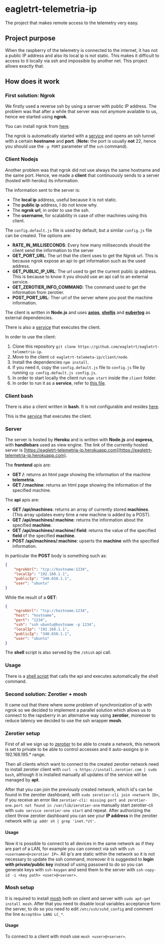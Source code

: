 # eagletrt-telemetria-ip

The project that makes remote access to the telemetry very easy.

## Project purpose

When the raspberry of the telemetry is connected to the internet, it has not a public IP address and also its local ip is not static. This makes it difficult to access to it locally via ssh and impossible by another net. This project allows exactly that.

## How does it work

### First solution: Ngrok

We firstly used a reverse ssh by using a server with public IP address. The problem was that after a while that server was not anymore available to us, hence we started using **ngrok**. 

You can install ngrok from [here](https://ngrok.com/download).

The ngrok is automatically started with a [service](https://github.com/eagletrt/eagletrt-telemetria-ip/blob/main/shell/ngrok.service) and opens an ssh tunnel with a certain **hostname** and **port**. (**Note:** the port is usually **not** 22, hence you should use the `-p PORT` parameter of the `ssh` command).

### Client Nodejs

Another problem was that ngrok did not use always the same hostname and the same port. Hence, we made a **client** that continuously sends to a server (hosted with heroku) its information.

The information sent to the server is:
* The __local ip__ address, useful because it is not static.
* The __public ip__ address, I do not know why.
* The __ngrok url__, in order to use the ssh.
* The __username__, for scalability in case of other machines using this client.

The `config.default.js` file is used by default, but a similar `config.js` file can be created. The options are:
- __RATE_IN_MILLISECONDS__: Every how many milliseconds should the client send the information to the server
- __GET_PORT_URL__: The url that the client uses to get the Ngrok url. This is because ngrok expose an api to get information such as the used address.
- __GET_PUBLIC_IP_URL__: The url used to get the current public ip address. This is because to know it you should use an api call to an external service.
- __GET_ZEROTIER_INFO_COMMAND__: The command used to get the information from zerotier.
- __POST_PORT_URL__: Ther url of the server where you post the machine information.

The client is written in **Node.js** and uses **[axios](https://www.npmjs.com/package/axios)**, **[shelljs](https://www.npmjs.com/package/shelljs)** and **[euberlog](https://www.npmjs.com/package/euberlog)** as external dependencies.

There is also a [service](https://github.com/eagletrt/eagletrt-telemetria-ip/blob/main/shell/shareip-node.service) that executes the client.

In order to use the client:
1) Clone this repository `git clone https://github.com/eagletrt/eagletrt-telemetria-ip`.
2) Move to the client `cd eagletrt-telemeta-ip/client/node`.
3) Install the dependencies `npm install`.
4) If you need it, copy the `config.default.js` file to `config.js` file by running `cp config.default.js config.js`.
5) In order to start locally the client run `npm start` inside the `client` folder.
6) In order to run it as a **service**, refer to [this file](https://github.com/eagletrt/eagletrt-telemetria-ip/blob/main/shell/ipshare-node.service).

### Client bash

There is also a client written in **bash**. It is not configurable and resides [here](https://github.com/eagletrt/eagletrt-telemetria-ip/blob/main/client/shell/client.sh).

This is the [service](https://github.com/eagletrt/eagletrt-telemetria-ip/blob/main/shell/ipshare.service) that executes the client.

### Server

The server is hosted by **Heroku** and is written with **Node.js** and **express**, with **handlebars** used as view engine. The link of the currently hosted server is [https://eagletrt-telemetria-ip.herokuapp.com](https://eagletrt-telemetria-ip.herokuapp.com).

The **frontend** apis are:
- **GET /**: returns an html page showing the information of the machine **telemetria**.
- **GET /:machine**: returns an html page showing the information of the specified machine.

The **api** apis are:
- **GET /api/machines**: returns an array of currently stored **machines**. (This array updates every time a new machine is added by a POST).
- **GET /api/machines/:machine**: returns the information about the specified **machine**.
- **GET /api/machines/:machine/:field**: returns the value of the specified **field** of the specified **machine**.
- **POST /api/machines/:machine**: upserts the **machine** with the specified information.

In particular the **POST** body is something such as:
```json
{
    "ngrokUrl": "tcp://hostname:1234",
    "localIp": "192.168.1.1",
    "publicIp": "340.650.1.1",
    "user": "ubuntu"
}
```

While the result of a **GET**:
```json
{
    "ngrokUrl": "tcp://hostname:1234",
    "host": "hostname",
    "port": "1234",
    "ssh": "ssh ubuntu@hostname -p 1234", 
    "localIp": "192.168.1.1",
    "publicIp": "340.650.1.1",
    "user": "ubuntu"
}
```

The **shell** script is also served by the `/shish` api call.

### Usage

There is a [shell script](https://github.com/eagletrt/eagletrt-telemetria-ip/blob/main/shell/shi.sh) that calls the api and executes automatically the shell command.


### Second solution: Zerotier + mosh

It came out that there where some problem of synchronization of ip with ngrok so we decided to implement a parallel solution which allows us to connect to the rapsberry in an alternative way using **zerotier**, moreover to reduce latency we decided to use the ssh wrapper **mosh**.

### Zerotier setup

First of all we sign up to [zerotier](https://www.zerotier.com/) to be able to create a network, this network is set to private to be able to control accesses and it auto-assigns ip in 192.168.195.* range.

Then all clients which want to connect to the created zerotier network need to install zerotier client with `curl -s https://install.zerotier.com | sudo bash`, although it is installed manually all updates of the service will be managed by **apt**.

After that you can join the previously created network, which id's can be found in the zerotier dashboard, with `sudo zerotier-cli join <network ID>`, if you receive an error like `zerotier-cli: missing port and zerotier-one.port not found in /var/lib/zerotier-one` manually start zerotier-cli with `sudo service zerotier-one start` and repeat. After authorizing the client throw zerotier dashboard you can see your **IP address** in the zerotier network with `ip addr sh | grep 'inet.*zt'`.

#### Usage

Now it is possible to connect to all devices in the same network as if they are part of a LAN, for example you can connect via ssh with `ssh <username>@<zerotier IP>`. All ip's are static within the network so it is not necessary to update the ssh command, moreover it is suggested to **login with private/public key** instead of using passowrd to do so you can generate keys with `ssh-keygen` and send them to the server with `ssh-copy-id -i <key path> <user>@<server>`.

### Mosh setup

It is required to install [mosh](https://mosh.org/#getting) both on client and server with `sudo apt-get install mosh`. After that you need to disable local variables acceptance form the server, to do so you need to edit `/etc/ssh/sshd_config` and comment the line `AcceptEnv LANG LC_*`.

#### Usage

To connect to a client with mosh use `mosh <user>@<server>`.







